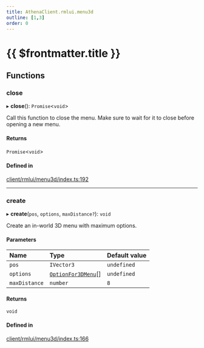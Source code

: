 ```yaml
---
title: AthenaClient.rmlui.menu3d
outline: [1,3]
order: 0
---
```


# {{ $frontmatter.title }}


## Functions

### close

▸ **close**(): `Promise`<`void`\>

Call this function to close the menu.
Make sure to wait for it to close before opening a new menu.

#### Returns

`Promise`<`void`\>

#### Defined in

[client/rmlui/menu3d/index.ts:192](https://github.com/Stuyk/altv-athena/blob/ae8402672/src/core/client/rmlui/menu3d/index.ts#L192)

___

### create

▸ **create**(`pos`, `options`, `maxDistance?`): `void`

Create an in-world 3D menu with maximum options.

#### Parameters

| Name | Type | Default value |
| :------ | :------ | :------ |
| `pos` | `IVector3` | `undefined` |
| `options` | [`OptionFor3DMenu`](../interfaces/client_rmlui_menu3d_menu3DInterfaces_OptionFor3DMenu.md)[] | `undefined` |
| `maxDistance` | `number` | `8` |

#### Returns

`void`

#### Defined in

[client/rmlui/menu3d/index.ts:166](https://github.com/Stuyk/altv-athena/blob/ae8402672/src/core/client/rmlui/menu3d/index.ts#L166)
